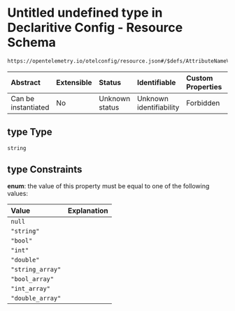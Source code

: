 # Untitled undefined type in Declaritive Config - Resource Schema

```txt
https://opentelemetry.io/otelconfig/resource.json#/$defs/AttributeNameValue/properties/type
```



| Abstract            | Extensible | Status         | Identifiable            | Custom Properties | Additional Properties | Access Restrictions | Defined In                                                        |
| :------------------ | :--------- | :------------- | :---------------------- | :---------------- | :-------------------- | :------------------ | :---------------------------------------------------------------- |
| Can be instantiated | No         | Unknown status | Unknown identifiability | Forbidden         | Allowed               | none                | [resource.json\*](../schema/resource.json "open original schema") |

## type Type

`string`

## type Constraints

**enum**: the value of this property must be equal to one of the following values:

| Value            | Explanation |
| :--------------- | :---------- |
| `null`           |             |
| `"string"`       |             |
| `"bool"`         |             |
| `"int"`          |             |
| `"double"`       |             |
| `"string_array"` |             |
| `"bool_array"`   |             |
| `"int_array"`    |             |
| `"double_array"` |             |
